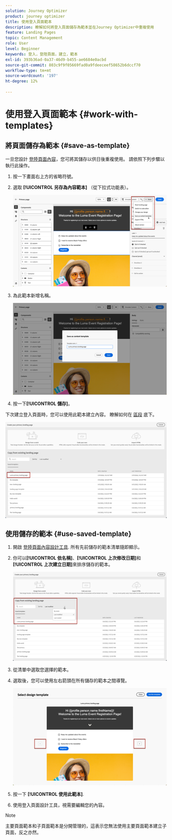 ```yaml
---
solution: Journey Optimizer
product: journey optimizer
title: 使用登入頁面範本
description: 瞭解如何將登入頁面儲存為範本並在Journey Optimizer中重複使用
feature: Landing Pages
topic: Content Management
role: User
level: Beginner
keywords: 登入，登陸頁面，建立，範本
exl-id: 393b36ad-0a37-46d9-b455-ae6684e0acbd
source-git-commit: 803c9f9f05669fad0a9fdeeceef58652b6dccf70
workflow-type: tm+mt
source-wordcount: '197'
ht-degree: 12%

---
```


# 使用登入頁面範本 {#work-with-templates}

## 將頁面儲存為範本 {#save-as-template}

一旦您設計 [登陸頁面內容](lp-content.md)，您可將其儲存以供日後重複使用。 請依照下列步驟以執行此操作。

1. 按一下畫面右上方的省略符號。

1. 選取 **[!UICONTROL 另存為內容範本]** （從下拉式功能表）。

   ![](assets/lp_designer-save-template.png)

1. 為此範本新增名稱。

   ![](assets/lp_designer-template-name.png)

1. 按一下&#x200B;**[!UICONTROL 儲存]**。

下次建立登入頁面時，您可以使用此範本建立內容。 瞭解如何在 [區段](#use-saved-template) 底下。

![](assets/lp_designer-saved-template.png)

## 使用儲存的範本 {#use-saved-template}

1. 開啟 [登陸頁面內容設計工具](design-lp.md). 所有先前儲存的範本清單隨即顯示。

1. 你可以&#x200B;**[!UICONTROL 依名稱]**、**[!UICONTROL 上次修改日期]**&#x200B;和&#x200B;**[!UICONTROL 上次建立日期]**&#x200B;來排序儲存的範本。

   ![](assets/lp_designer-saved-templates.png)

1. 從清單中選取您選擇的範本。

1. 選取後，您可以使用左右箭頭在所有儲存的範本之間導覽。

   ![](assets/lp_designer-saved-templates-navigate.png)

1. 按一下 **[!UICONTROL 使用此範本]**.

1. 使用登入頁面設計工具，視需要編輯您的內容。

>[!NOTE]
>
>主要頁面範本和子頁面範本是分開管理的，這表示您無法使用主要頁面範本建立子頁面，反之亦然。
